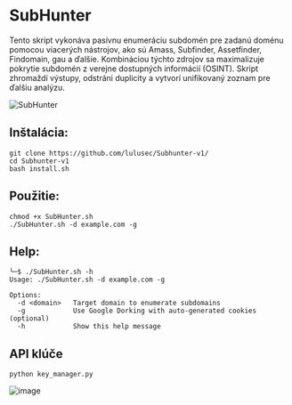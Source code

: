# SubHunter
Tento skript vykonáva pasívnu enumeráciu subdomén pre zadanú doménu pomocou viacerých nástrojov, ako sú Amass, Subfinder, Assetfinder, Findomain, gau a ďalšie. Kombináciou týchto zdrojov sa maximalizuje pokrytie subdomén z verejne dostupných informácií (OSINT). Skript zhromaždí výstupy, odstráni duplicity a vytvorí unifikovaný zoznam pre ďalšiu analýzu.

![SubHunter](https://github.com/user-attachments/assets/e9dfae2b-1816-4eed-982f-765ab5fbef45)

## Inštalácia:
```
git clone https://github.com/lulusec/Subhunter-v1/
cd Subhunter-v1
bash install.sh
```

## Použitie:
```
chmod +x SubHunter.sh
./SubHunter.sh -d example.com -g
```
## Help:
```
└─$ ./SubHunter.sh -h
Usage: ./SubHunter.sh -d example.com -g

Options:
  -d <domain>   Target domain to enumerate subdomains
  -g            Use Google Dorking with auto-generated cookies (optional)
  -h            Show this help message
```
## API klúče
```
python key_manager.py
```
![image](https://github.com/user-attachments/assets/bc99a933-b02d-4209-8786-55cdb603c30e)

